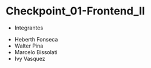 # Checkpoint_01-Frontend_II

- Integrantes

* Heberth Fonseca
* Walter Pina
* Marcelo Bissolati
* Ivy Vasquez
